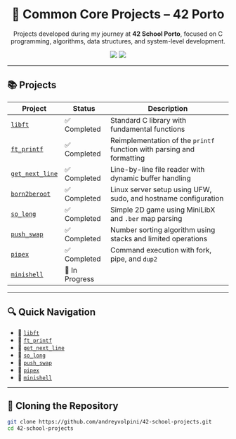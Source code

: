 <h1 align="center">🧠 Common Core Projects – 42 Porto</h1>

<p align="center">
  Projects developed during my journey at <strong>42 School Porto</strong>, focused on C programming, algorithms, data structures, and system-level development.
</p>

<p align="center">
  <img src="https://img.shields.io/badge/Language-C-blue?style=flat-square&logo=c&logoColor=white" />
  <img src="https://img.shields.io/badge/Status-In_Progress-yellow?style=flat-square" />
</p>

---

## 📚 Projects

| Project                            | Status           | Description                                                            |
|------------------------------------|------------------|------------------------------------------------------------------------|
| [`libft`](./libft)                 | ✅ Completed     | Standard C library with fundamental functions                          |
| [`ft_printf`](./ft_printf)         | ✅ Completed     | Reimplementation of the `printf` function with parsing and formatting  |
| [`get_next_line`](./get_next_line) | ✅ Completed     | Line-by-line file reader with dynamic buffer handling                  |
| [`born2beroot`](./born2beroot)     | ✅ Completed     | Linux server setup using UFW, sudo, and hostname configuration         |
| [`so_long`](./so_long)             | ✅ Completed     | Simple 2D game using MiniLibX and `.ber` map parsing                   |
| [`push_swap`](./push_swap)         | ✅ Completed     | Number sorting algorithm using stacks and limited operations           |
| [`pipex`](./pipex)                 | ✅ Completed     | Command execution with fork, pipe, and `dup2`                          |
| [`minishell`](./minishell)         | 🚧 In Progress   |                                                                        |

---

## 🔍 Quick Navigation

- 📁 [`libft`](./libft)
- 📁 [`ft_printf`](./ft_printf)
- 📁 [`get_next_line`](./get_next_line)
- 📁 [`so_long`](./so_long)
- 📁 [`push_swap`](./push_swap)
- 📁 [`pipex`](./pipex)
- 📁 [`minishell`](./minishell)

---

## 🚀 Cloning the Repository

```bash
git clone https://github.com/andreyvolpini/42-school-projects.git
cd 42-school-projects
